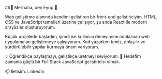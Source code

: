 ##👋 Merhaba, ben Eyüp  👋



Web geliştirme alanında kendimi geliştiren bir front-end geliştiriciyim.
HTML, CSS ve JavaScript temelleri üzerine çalışıyor, şu anda React ile modern arayüzler oluşturuyorum.

Küçük projelerle başladım, şimdi ise kullanıcı deneyimine odaklanan web uygulamaları geliştirmeye çalışıyorum.
Kod yazarken temiz, anlaşılır ve sürdürülebilir yapılar kurmaya önem veriyorum.

💡 Öğrendikçe paylaşmayı, geliştikçe üretmeyi seviyorum.
📍 Hedefim zamanla güçlü bir Full Stack JavaScript geliştiricisi olmak.

📫 İletişim: LinkedIn
